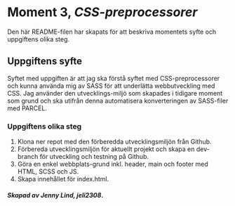 # Moment 3, _CSS-preprocessorer_
Den här README-filen har skapats för att beskriva momentets syfte och uppgiftens olika steg.

## Uppgiftens syfte

Syftet med uppgiften är att jag ska förstå syftet med CSS-preprocessorer och kunna använda mig av SASS för att underlätta webbutveckling med CSS. Jag använder den utvecklings-miljö som skapades i tidigare moment som grund och ska utifrån denna automatisera konverteringen av SASS-filer med PARCEL.

### Uppgiftens olika steg

1. Klona ner repot med den förberedda utvecklingsmiljön från Github.
2. Förbereda utvecklingsmiljön för aktuellt projekt och skapa en dev-branch för utveckling och testning på Github. 
3. Göra en enkel webbplats-grund inkl. header, main och footer med HTML, SCSS och JS. 
4. Skapa innehållet för index.html.

#### _Skapad av Jenny Lind, jeli2308_.